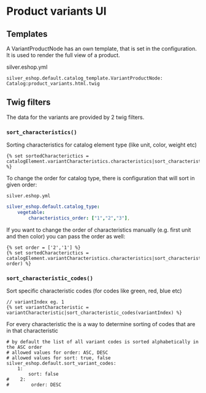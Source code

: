 # Product variants UI

## Templates

A VariantProductNode has an own template, that is set in the configuration. It is used to render the full view of a product. 

silver.eshop.yml

``` 
silver_eshop.default.catalog_template.VariantProductNode: Catalog:product_variants.html.twig
```

## Twig filters

The data for the variants are provided by 2 twig filters. 

### `sort_characteristics()`

Sorting characteristics for catalog element type (like unit, color, weight etc)

``` html+twig
{% set sortedCharacterictics = catalogElement.variantCharacteristics.characteristics|sort_characteristics(catalogElement.type) %}
```

To change the order for catalog type, there is configuration that will sort in given order:

`silver.eshop.yml`

``` yaml
silver_eshop.default.catalog_type:
    vegetable:
        characteristics_order: ["1","2","3"],
```

If you want to change the order of characteristics manually (e.g. first unit and then color) you can pass the order as well:

``` html+twig
{% set order = ['2','1'] %}
{% set sortedCharacterictics = catalogElement.variantCharacteristics.characteristics|sort_characteristics(catalogElement, order) %}
```

### `sort_characteristic_codes()`

Sort specific characteristic codes (for codes like green, red, blue etc)

``` html+twig
// variantIndex eg. 1
{% set variantCharacteristic = variantCharacteristic|sort_characteristic_codes(variantIndex) %}
```

For every characteristic the is a way to determine sorting of codes that are in that characteristic

``` 
# by default the list of all variant codes is sorted alphabetically in the ASC order
# allowed values for order: ASC, DESC
# allowed values for sort: true, false
silver_eshop.default.sort_variant_codes:
    1:
        sort: false
#    2:
#        order: DESC
```
